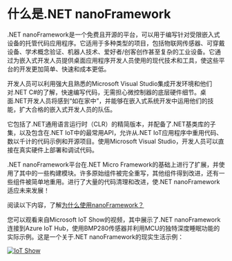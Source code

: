 # 什么是.NET nanoFramework

.NET nanoFramework是一个免费且开源的平台，可以用于编写针对受限嵌入式设备的托管代码应用程序。它适用于多种类型的项目，包括物联网传感器、可穿戴设备、学术概念验证、机器人技术、爱好者/创客创作甚至复杂的工业设备。它通过为嵌入式开发人员提供桌面应用程序开发人员使用的现代技术和工具，使这些平台的开发更加简单、快速和成本更低。

开发人员可以利用强大且熟悉的Microsoft Visual Studio集成开发环境和他们对.NET C#的了解，快速编写代码，无需担心微控制器的底层硬件细节。桌面.NET开发人员将感到“如在家中”，并能够在嵌入式系统开发中运用他们的技能，扩大合格的嵌入式开发人员的队伍。

它包括了.NET通用语言运行时（CLR）的精简版本，并配备了.NET基类库的子集，以及包含在.NET IoT中的最常用API，允许从.NET IoT应用程序中重用代码、数以千计的代码示例和开源项目。使用Microsoft Visual Studio，开发人员可以直接在真实硬件上部署和调试代码。

.NET nanoFramework平台在.NET Micro Framework的基础上进行了扩展，并使用了其中的一些构建模块。许多原始组件被完全重写，其他组件得到改进，还有一些组件被简单地重用。进行了大量的代码清理和改进，使.NET nanoFramework适应未来发展！

阅读以下内容，了解[为什么使用nanoFramework？](why-use-nanoframework.md)

您可以观看来自Microsoft IoT Show的视频，其中展示了.NET nanoFramework连接到Azure IoT Hub，使用BMP280传感器并利用MCU的独特深度睡眠功能的实际示例。这是一个关于.NET nanoFramework的现实生活示例：

[![IoT Show](https://img.youtube.com/vi/TLYqRdmmj5k/0.jpg)](https://youtu.be/TLYqRdmmj5k)